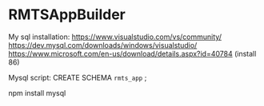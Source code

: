 # RMTSAppBuilder

My sql installation:
https://www.visualstudio.com/vs/community/
https://dev.mysql.com/downloads/windows/visualstudio/
https://www.microsoft.com/en-us/download/details.aspx?id=40784  (install 86)

Mysql script:
CREATE SCHEMA `rmts_app` ;

npm install mysql


